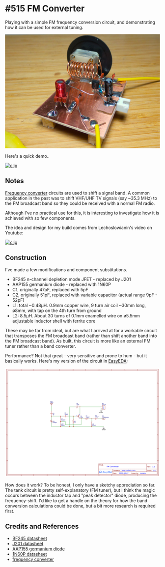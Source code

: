 # #515 FM Converter

Playing with a simple FM frequency conversion circuit, and demonstrating how it can be used for external tuning.

![Build](./assets/FrequencyConverter_build.jpg?raw=true)

Here's a quick demo..

[![clip](https://img.youtube.com/vi/jncR-viUNDc/0.jpg)](https://www.youtube.com/watch?v=jncR-viUNDc)

## Notes

[Frequency converter](https://www.electroschematics.com/frequency-converter/) circuits are used to shift a
signal band. A common application in the past was to shift VHF/UHF TV signals (say ~35.3 MHz) to the
FM broadcast band so they could be received with a normal FM radio.

Although I've no practical use for this, it is interesting to investigate how it is achieved with so few components.

The idea and design for my build comes from Lechoslowianin's video on Youtube:

[![clip](https://img.youtube.com/vi/X4NbhIQ6Z84/0.jpg)](https://www.youtube.com/watch?v=X4NbhIQ6Z84)

## Construction

I've made a few modifications and component substitutions.

* BF245 n-channel depletion mode JFET - replaced by J201
* AAP155 germanium diode - replaced with 1N60P
* C1, originally 47pF, replaced with 5pF
* C2, originally 51pF, replaced with variable capacitor (actual range 9pF - 52pF)
* L1: total ~0.48µH. 0.9mm copper wire, 9 turn air coil ~30mm long, ø8mm, with tap on the 4th turn from ground
* L2: 8.5µH. About 30 turns of 0.1mm enamelled wire on ø5.5mm adjustable inductor shell with ferrite core

These may be far from ideal, but are what I arrived at for a workable circuit that transposes the FM broadcast band
(rather than shift another band into the FM broadcast band).
As built, this circuit is more like an external FM tuner rather than a band converter.

Performance? Not that great - very sensitive and prone to hum - but it basically works.
Here's my version of the circuit in [EasyEDA](https://easyeda.com/tardate/fmconverter):

[![Schematic](./assets/FrequencyConverter_schematic.png?raw=true)](https://easyeda.com/tardate/fmconverter)

How does it work? To be honest, I only have a sketchy appreciation so far.
The tank circuit is pretty self-explanatory (FM tuner), but I think the magic occurs between the inductor tap and "peak detector" diode, producing the frequency-shift.
I'd like to get a handle on the theory for how the band conversion calculations could be done, but a bit more research is required first.

## Credits and References

* [BF245 datasheet](https://www.onsemi.com/pub/Collateral/BF245A-D.PDF)
* [J201 datasheet](https://www.futurlec.com/Transistors/J201.shtml)
* [AAP155 germanium diode](https://www.radiomuseum.org/tubes/tube_aap155.html)
* [1N60P datasheet](https://www.futurlec.com/Diodes/1N60P.shtml)
* [frequency converter](https://www.electroschematics.com/frequency-converter/)
